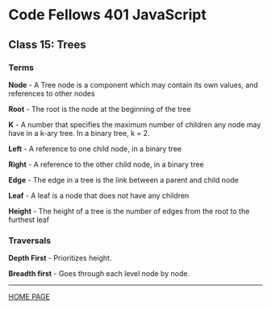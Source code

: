 # Code Fellows 401 JavaScript

## Class 15: Trees

### Terms

**Node** - A Tree node is a component which may contain its own values, and references to other nodes

**Root** - The root is the node at the beginning of the tree

**K** - A number that specifies the maximum number of children any node may have in a k-ary tree. In a binary tree, k = 2.

**Left** - A reference to one child node, in a binary tree

**Right** - A reference to the other child node, in a binary tree

**Edge** - The edge in a tree is the link between a parent and child node

**Leaf** - A leaf is a node that does not have any children

**Height** - The height of a tree is the number of edges from the root to the furthest leaf

### Traversals

**Depth First** - Prioritizes height.

**Breadth first** - Goes through each level node by node.

---

[HOME PAGE](https://getullrichordietrying.github.io/reading-notes/)
